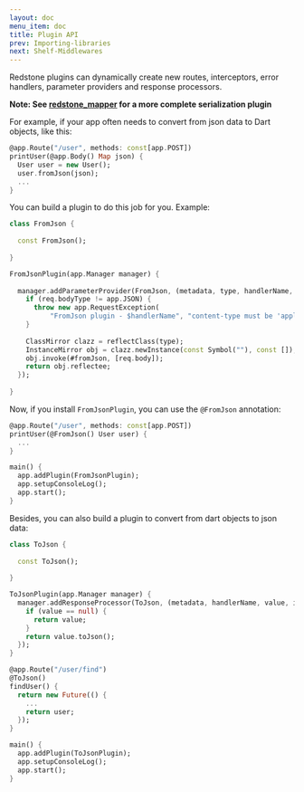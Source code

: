 ```yaml
---
layout: doc
menu_item: doc
title: Plugin API
prev: Importing-libraries
next: Shelf-Middlewares
---
```

Redstone plugins can dynamically create new routes, interceptors, error handlers, parameter providers and response processors.

**Note: See [redstone_mapper](https://github.com/luizmineo/redstone_mapper) for a more complete serialization plugin**

For example, if your app often needs to convert from json data to Dart objects, like this:

```dart
@app.Route("/user", methods: const[app.POST])
printUser(@app.Body() Map json) {
  User user = new User();
  user.fromJson(json);
  ...
}
```

You can build a plugin to do this job for you. Example:

```dart
class FromJson {
  
  const FromJson();
  
}

FromJsonPlugin(app.Manager manager) {
  
  manager.addParameterProvider(FromJson, (metadata, type, handlerName, paramName, req, injector) {
    if (req.bodyType != app.JSON) {
      throw new app.RequestException(
          "FromJson plugin - $handlerName", "content-type must be 'application/json'");
    }
    
    ClassMirror clazz = reflectClass(type);
    InstanceMirror obj = clazz.newInstance(const Symbol(""), const []);
    obj.invoke(#fromJson, [req.body]);
    return obj.reflectee;
  });
  
}
```
Now, if you install `FromJsonPlugin`, you can use the `@FromJson` annotation:

```dart
@app.Route("/user", methods: const[app.POST])
printUser(@FromJson() User user) {
  ...
}

main() {
  app.addPlugin(FromJsonPlugin);
  app.setupConsoleLog();
  app.start();
}
```

Besides, you can also build a plugin to convert from dart objects to json data:

```dart
class ToJson {
  
  const ToJson();
  
}

ToJsonPlugin(app.Manager manager) {
  manager.addResponseProcessor(ToJson, (metadata, handlerName, value, injector) {
    if (value == null) {
      return value;
    }
    return value.toJson();
  });
}
```

```dart
@app.Route("/user/find")
@ToJson()
findUser() {
  return new Future(() {
    ...
    return user;
  });
}

main() {
  app.addPlugin(ToJsonPlugin);
  app.setupConsoleLog();
  app.start();
}
```